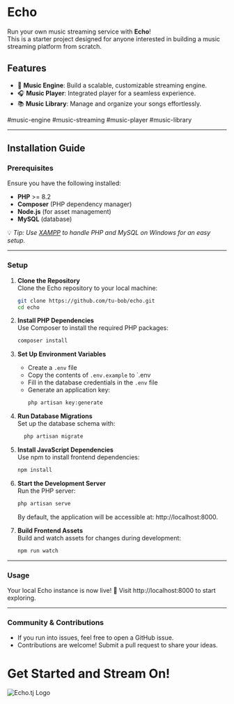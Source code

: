 # **Echo**

Run your own music streaming service with **Echo**!  
This is a starter project designed for anyone interested in building a music streaming platform from scratch.

## **Features**
- 🎵 **Music Engine**: Build a scalable, customizable streaming engine.
- 🎧 **Music Player**: Integrated player for a seamless experience.
- 📚 **Music Library**: Manage and organize your songs effortlessly.

#music-engine #music-streaming #music-player #music-library

---

## **Installation Guide**

### **Prerequisites**
Ensure you have the following installed:
- **PHP** >= 8.2
- **Composer** (PHP dependency manager)
- **Node.js** (for asset management)
- **MySQL** (database)

💡 *Tip: Use [XAMPP](https://www.apachefriends.org/index.html) to handle PHP and MySQL on Windows for an easy setup.*

---
### **Setup**

1. **Clone the Repository**  
   Clone the Echo repository to your local machine:
   ```bash
   git clone https://github.com/tu-bob/echo.git
   cd echo
    ```
2. **Install PHP Dependencies**  
   Use Composer to install the required PHP packages:
    ```bash
    composer install
    ```
3. **Set Up Environment Variables**  
   - Create a `.env` file
   - Copy the contents of `.env.example` to `.env
   - Fill in the database credentials in the `.env` file
   - Generate an application key:
     ```bash
     php artisan key:generate
     ```
4. **Run Database Migrations**  
   Set up the database schema with:
    ```bash
      php artisan migrate
    ```
5. **Install JavaScript Dependencies**  
   Use npm to install frontend dependencies:
    ```bash
    npm install
    ```
6. **Start the Development Server**  
   Run the PHP server:
    ```bash
    php artisan serve
    ```
   By default, the application will be accessible at: http://localhost:8000.

7. **Build Frontend Assets**  
   Build and watch assets for changes during development:
    ```bash
    npm run watch
    ```
   
---

### **Usage**
Your local Echo instance is now live! 🎉 Visit http://localhost:8000 to start exploring.

---

### **Community & Contributions**
- If you run into issues, feel free to open a GitHub issue.
- Contributions are welcome! Submit a pull request to share your ideas.

# **Get Started and Stream On!**

![Echo.tj Logo](https://echo.tj/icons/png/logo-nav.png)
